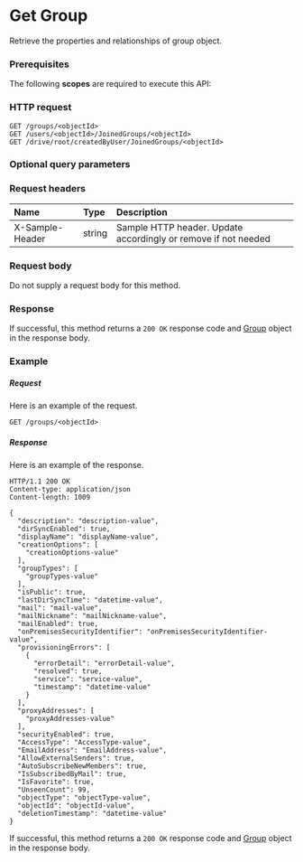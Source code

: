 # Get Group

Retrieve the properties and relationships of group object.
### Prerequisites
The following **scopes** are required to execute this API: 
### HTTP request
<!-- { "blockType": "ignored" } -->
```http
GET /groups/<objectId>
GET /users/<objectId>/JoinedGroups/<objectId>
GET /drive/root/createdByUser/JoinedGroups/<objectId>
```
### Optional query parameters

### Request headers
| Name       | Type | Description|
|:-----------|:------|:----------|
| X-Sample-Header  | string  | Sample HTTP header. Update accordingly or remove if not needed|

### Request body
Do not supply a request body for this method.
### Response
If successful, this method returns a `200 OK` response code and [Group](../resources/group.md) object in the response body.
### Example
##### Request
Here is an example of the request.
<!-- {
  "blockType": "request",
  "name": "get_group"
}-->
```http
GET /groups/<objectId>
```
##### Response
Here is an example of the response.
<!-- {
  "blockType": "response",
  "truncated": false,
  "@odata.type": "microsoft.graph.group"
} -->
```http
HTTP/1.1 200 OK
Content-type: application/json
Content-length: 1009

{
  "description": "description-value",
  "dirSyncEnabled": true,
  "displayName": "displayName-value",
  "creationOptions": [
    "creationOptions-value"
  ],
  "groupTypes": [
    "groupTypes-value"
  ],
  "isPublic": true,
  "lastDirSyncTime": "datetime-value",
  "mail": "mail-value",
  "mailNickname": "mailNickname-value",
  "mailEnabled": true,
  "onPremisesSecurityIdentifier": "onPremisesSecurityIdentifier-value",
  "provisioningErrors": [
    {
      "errorDetail": "errorDetail-value",
      "resolved": true,
      "service": "service-value",
      "timestamp": "datetime-value"
    }
  ],
  "proxyAddresses": [
    "proxyAddresses-value"
  ],
  "securityEnabled": true,
  "AccessType": "AccessType-value",
  "EmailAddress": "EmailAddress-value",
  "AllowExternalSenders": true,
  "AutoSubscribeNewMembers": true,
  "IsSubscribedByMail": true,
  "IsFavorite": true,
  "UnseenCount": 99,
  "objectType": "objectType-value",
  "objectId": "objectId-value",
  "deletionTimestamp": "datetime-value"
}
```
If successful, this method returns a `200 OK` response code and [Group](../resources/group.md) object in the response body.

<!-- uuid: c971729b-9f12-4660-b793-381c6572d8ad
2015-10-19 08:46:46 UTC -->
<!-- {
  "type": "#page.annotation",
  "description": "Get Group",
  "keywords": "",
  "section": "documentation",
  "tocPath": ""
}-->